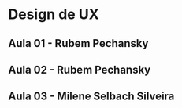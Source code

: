 # Design de UX

## Aula 01 - Rubem Pechansky

## Aula 02 - Rubem Pechansky

## Aula 03 - Milene Selbach Silveira

